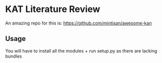 # KAT Literature Review


An amazing repo for this is: https://github.com/mintisan/awesome-kan

## Usage

You will have to install all the modules + run setup.py as there are lacking bundles